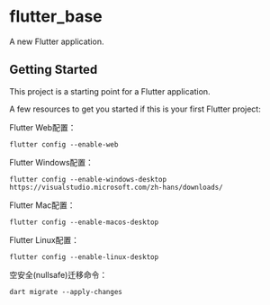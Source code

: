 # flutter_base

A new Flutter application.

## Getting Started
This project is a starting point for a Flutter application.

A few resources to get you started if this is your first Flutter project:

Flutter Web配置：
```
flutter config --enable-web
```

Flutter Windows配置：
```
flutter config --enable-windows-desktop
https://visualstudio.microsoft.com/zh-hans/downloads/
```

Flutter Mac配置：
```
flutter config --enable-macos-desktop
```

Flutter Linux配置：
```
flutter config --enable-linux-desktop
```

空安全(nullsafe)迁移命令：
```
dart migrate --apply-changes
```